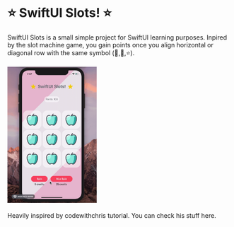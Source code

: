 # ⭐ SwiftUI Slots! ⭐

SwiftUI Slots is a small simple project for SwiftUI learning purposes.
Inpired by the slot machine game, you gain points once you align horizontal or diagonal row with the same symbol (🍏,🍒,⭐).
<br />
\
  <img src="https://raw.githubusercontent.com/olvrmei/SwiftUI-Slots/master/preview.gif?token=ALJTRHHKHU4LRAW6PLCYK4S7HAM56" width=40% height=40%>
\
<br />
Heavily inspired by codewithchris tutorial.
You can check his stuff here.
